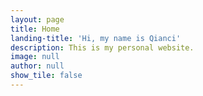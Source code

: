 ```yaml
---
layout: page
title: Home
landing-title: 'Hi, my name is Qianci'
description: This is my personal website. 
image: null
author: null
show_tile: false
---
```

